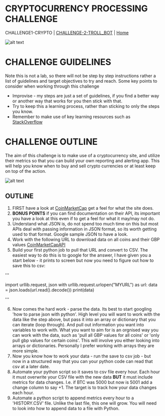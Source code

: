 # CRYPTOCURRENCY PROCESSING CHALLENGE


CHALLENGE1-CRYPTO | [CHALLENGE-2-TROLL_BOT](LAB2-TROLL/README.md) | [Home](../README.md) 

![alt text](https://news.yale.edu/sites/default/files/styles/featured_media/public/cryptocurrency-aleh-tsyvinski-ynews.jpeg?itok=3Wm2RTst&c=07307e7d6a991172b9f808eb83b18804)

# CHALLENGE GUIDELINES

Note this is not a lab, so there will not be step by step instructions rather a list of guidelines and target objectives to try and reach. Some key points to consider when working through this challenge 

* Improvise - my steps are just a set of guidelines, if you find a better way or another way that works for you then stick with that. 
* Try to keep this a learning process, rather than sticking to only the steps you know.
* Remember to make use of key learning resources such as [StackOverflow](https://stackoverflow.com/)
    
    

# CHALLENGE OUTLINE


The aim of this challenge is to make use of a cryptocurrency site, and utilize their metrics so that you can build your own reporting and alerting app. This will help you know when to buy and sell crypto currencies or at least keep on top of the action. 

![alt text](https://blog.digitexfutures.com/wp-content/uploads/2018/05/CoinMarketCap.png)

## OUTLINE 

1. FIRST have a look at [CoinMarketCap](https://coinmarketcap.com/) get a feel for what the site does.
2. **BONUS POINTS** if you can find documentation on their API, its important you have a look at this even if to get a feel for what it may/may not do.
3. Understand what JSON is, do not spend too much time on this but most APIs deal with passing information in JSON format, so its worth getting used to that format. Google sample JSON to have a look.
4. Work with the following URL to download data on all coins and their GBP values [CoinMarketCapAPI](https://api.coinmarketcap.com/v1/ticker/?convert=GBP) 
5. Build your first python job to pull that URL and convert to CSV. The easiest way to do this is to google for the answer, I have given you a start below - it prints to screen but now you need to figure out how to save this to csv:

'''

import urllib.request, json 
with urllib.request.urlopen("MYURL") as url:
    data = json.loads(url.read().decode())
    print(data)

'''

6. Now comes the hard work - parse the data. Its best to start googling 'how to parse json with python'. High level you will want to work with the data like the step above, but pass it into an array or dictionary that you can iterate (loop through). And pull out information you want into variables to work with. What you want to aim for is an orgnised way you can work with the data, such as 'pull all GBP values for all coins' or 'only pull gbp values for certain coins'. This will involve you either looking into arrays or dictionaries. Personally I prefer working with arrays they are more simple.
7. Now you know how to work your data - run the save to csv job - but now in a structured way that you can your python code can read that csv at a later date. 
8. Automate your python script so it saves to csv file every hour. Each hour it must overwrite your CSV file with the new data **BUT** it must include metrics for data changes. I.e. if BTC was 5000 but now is 5001 add a change column to say +1. The target is to track how your data changes each hour. 
9. Automate a python script to append metrics every hour to a 'HISTORY.CSV' file. Unlike the last file, this one will grow. You will need to look into how to append data to a file with Python.

